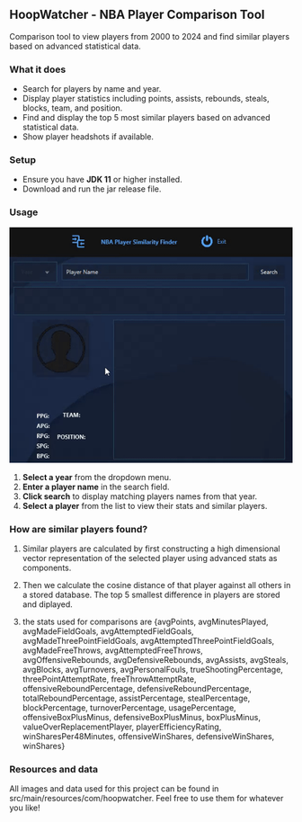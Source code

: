 ## HoopWatcher - NBA Player Comparison Tool

Comparison tool to view players from 2000 to 2024 and find similar players based on advanced statistical data.

### What it does

- Search for players by name and year.
- Display player statistics including points, assists, rebounds, steals, blocks, team, and position.
- Find and display the top 5 most similar players based on advanced statistical data.
- Show player headshots if available.

### Setup

- Ensure you have **JDK 11** or higher installed.
- Download and run the jar release file.
  
### Usage

![](https://github.com/cp3249/hoopwatcher/blob/main/example.gif)

1. **Select a year** from the dropdown menu.
2. **Enter a player name** in the search field.
3. **Click search** to display matching players names from that year.
4. **Select a player** from the list to view their stats and similar players.

### How are similar players found?

1. Similar players are calculated by first constructing a high dimensional vector representation of the selected player using advanced stats as components.
   
2. Then we calculate the cosine distance of that player against all others in a stored database. The top 5 smallest difference in players are stored and diplayed.
   
3. the stats used for comparisons are {avgPoints, avgMinutesPlayed, avgMadeFieldGoals, avgAttemptedFieldGoals, avgMadeThreePointFieldGoals, avgAttemptedThreePointFieldGoals,
avgMadeFreeThrows, avgAttemptedFreeThrows, avgOffensiveRebounds, avgDefensiveRebounds, avgAssists, avgSteals, avgBlocks, avgTurnovers, avgPersonalFouls, trueShootingPercentage,
threePointAttemptRate, freeThrowAttemptRate, offensiveReboundPercentage, defensiveReboundPercentage, totalReboundPercentage, assistPercentage, stealPercentage, blockPercentage,
turnoverPercentage, usagePercentage, offensiveBoxPlusMinus, defensiveBoxPlusMinus, boxPlusMinus, valueOverReplacementPlayer, playerEfficiencyRating, winSharesPer48Minutes,
offensiveWinShares, defensiveWinShares, winShares}

### Resources and data

All images and data used for this project can be found in src/main/resources/com/hoopwatcher.
Feel free to use them for whatever you like!
